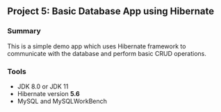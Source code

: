 ## Project 5: Basic Database App using Hibernate
### Summary
This is a simple demo app which uses Hibernate framework to communicate with the database and perform basic CRUD operations. 
### Tools
- JDK 8.0 or JDK 11
- Hibernate version **5.6**
- MySQL and MySQLWorkBench

